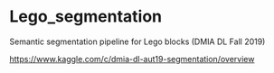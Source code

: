 # Lego_segmentation
Semantic segmentation pipeline for Lego blocks (DMIA DL Fall 2019)

https://www.kaggle.com/c/dmia-dl-aut19-segmentation/overview
